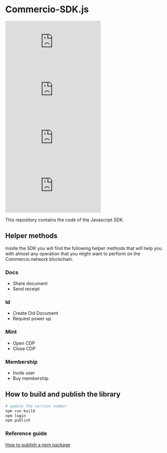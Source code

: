 # Commercio-SDK.js

![GitHub release](https://img.shields.io/github/release/commercionetwork/commercio-sdk.js)
![GitHub license](https://img.shields.io/github/license/commercionetwork/commercio-sdk.js)
![GitHub top language](https://img.shields.io/github/languages/top/commercionetwork/commercio-sdk.js)
![GitHub code size in bytes](https://img.shields.io/github/languages/code-size/commercionetwork/commercio-sdk.js)

This repository contains the code of the Javascript SDK.

## Helper methods

Inside the SDK you will find the following helper methods that will help you with almost any operation
that you might want to perform on the Commercio.network blockchain.

### Docs

* Share document
* Send receipt

### Id

* Create Did Document
* Request power up

### Mint

* Open CDP
* Close CDP

### Membership

* Invite user
* Buy membership

## How to build and publish the library

```sh
# update the version number
npm run build
npm login
npm publish
```

### Reference guide

[How to publish a npm package](https://www.robinwieruch.de/publish-npm-package-node)